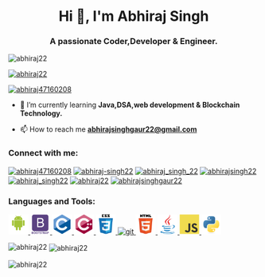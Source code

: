 <h1 align="center">Hi 👋, I'm Abhiraj Singh</h1>
<h3 align="center">A passionate Coder,Developer & Engineer.</h3>

<p align="left"> <img src="https://komarev.com/ghpvc/?username=abhiraj22&label=Profile%20views&color=0e75b6&style=flat" alt="abhiraj22" /> </p>

<p align="left"> <a href="https://github.com/ryo-ma/github-profile-trophy"><img src="https://github-profile-trophy.vercel.app/?username=abhiraj22" alt="abhiraj22" /></a> </p>

<p align="left"> <a href="https://twitter.com/abhiraj47160208" target="blank"><img src="https://img.shields.io/twitter/follow/abhiraj47160208?logo=twitter&style=for-the-badge" alt="abhiraj47160208" /></a> </p>

- 🌱 I’m currently learning **Java,DSA,web development & Blockchain Technology.**

- 📫 How to reach me **abhirajsinghgaur22@gmail.com**

<h3 align="left">Connect with me:</h3>
<p align="left">
<a href="https://twitter.com/abhiraj47160208" target="blank"><img align="center" src="https://raw.githubusercontent.com/rahuldkjain/github-profile-readme-generator/master/src/images/icons/Social/twitter.svg" alt="abhiraj47160208" height="30" width="40" /></a>
<a href="https://linkedin.com/in/abhiraj-singh22" target="blank"><img align="center" src="https://raw.githubusercontent.com/rahuldkjain/github-profile-readme-generator/master/src/images/icons/Social/linked-in-alt.svg" alt="abhiraj-singh22" height="30" width="40" /></a>
<a href="https://instagram.com/abhiraj_singh_22" target="blank"><img align="center" src="https://raw.githubusercontent.com/rahuldkjain/github-profile-readme-generator/master/src/images/icons/Social/instagram.svg" alt="abhiraj_singh_22" height="30" width="40" /></a>
<a href="https://www.codechef.com/users/abhirajsingh22" target="blank"><img align="center" src="https://cdn.jsdelivr.net/npm/simple-icons@3.1.0/icons/codechef.svg" alt="abhirajsingh22" height="30" width="40" /></a>
<a href="https://www.hackerrank.com/abhiraj_singh22" target="blank"><img align="center" src="https://raw.githubusercontent.com/rahuldkjain/github-profile-readme-generator/master/src/images/icons/Social/hackerrank.svg" alt="abhiraj_singh22" height="30" width="40" /></a>
<a href="https://www.leetcode.com/abhiraj22" target="blank"><img align="center" src="https://raw.githubusercontent.com/rahuldkjain/github-profile-readme-generator/master/src/images/icons/Social/leet-code.svg" alt="abhiraj22" height="30" width="40" /></a>
<a href="https://auth.geeksforgeeks.org/user/abhirajsinghgaur22" target="blank"><img align="center" src="https://raw.githubusercontent.com/rahuldkjain/github-profile-readme-generator/master/src/images/icons/Social/geeks-for-geeks.svg" alt="abhirajsinghgaur22" height="30" width="40" /></a>
</p>

<h3 align="left">Languages and Tools:</h3>
<p align="left"> <a href="https://developer.android.com" target="_blank"> <img src="https://raw.githubusercontent.com/devicons/devicon/master/icons/android/android-original-wordmark.svg" alt="android" width="40" height="40"/> </a> <a href="https://getbootstrap.com" target="_blank"> <img src="https://raw.githubusercontent.com/devicons/devicon/master/icons/bootstrap/bootstrap-plain-wordmark.svg" alt="bootstrap" width="40" height="40"/> </a> <a href="https://www.cprogramming.com/" target="_blank"> <img src="https://raw.githubusercontent.com/devicons/devicon/master/icons/c/c-original.svg" alt="c" width="40" height="40"/> </a> <a href="https://www.w3schools.com/cpp/" target="_blank"> <img src="https://raw.githubusercontent.com/devicons/devicon/master/icons/cplusplus/cplusplus-original.svg" alt="cplusplus" width="40" height="40"/> </a> <a href="https://www.w3schools.com/css/" target="_blank"> <img src="https://raw.githubusercontent.com/devicons/devicon/master/icons/css3/css3-original-wordmark.svg" alt="css3" width="40" height="40"/> </a> <a href="https://git-scm.com/" target="_blank"> <img src="https://www.vectorlogo.zone/logos/git-scm/git-scm-icon.svg" alt="git" width="40" height="40"/> </a> <a href="https://www.w3.org/html/" target="_blank"> <img src="https://raw.githubusercontent.com/devicons/devicon/master/icons/html5/html5-original-wordmark.svg" alt="html5" width="40" height="40"/> </a> <a href="https://www.java.com" target="_blank"> <img src="https://raw.githubusercontent.com/devicons/devicon/master/icons/java/java-original.svg" alt="java" width="40" height="40"/> </a> <a href="https://developer.mozilla.org/en-US/docs/Web/JavaScript" target="_blank"> <img src="https://raw.githubusercontent.com/devicons/devicon/master/icons/javascript/javascript-original.svg" alt="javascript" width="40" height="40"/> </a> <a href="https://www.python.org" target="_blank"> <img src="https://raw.githubusercontent.com/devicons/devicon/master/icons/python/python-original.svg" alt="python" width="40" height="40"/> </a> </p>

<p><img align="left" src="https://github-readme-stats.vercel.app/api/top-langs?username=abhiraj22&show_icons=true&locale=en&layout=compact" alt="abhiraj22" /></p>

<p>&nbsp;<img align="center" src="https://github-readme-stats.vercel.app/api?username=abhiraj22&show_icons=true&locale=en" alt="abhiraj22" /></p>

<p><img align="center" src="https://github-readme-streak-stats.herokuapp.com/?user=abhiraj22&" alt="abhiraj22" /></p>

